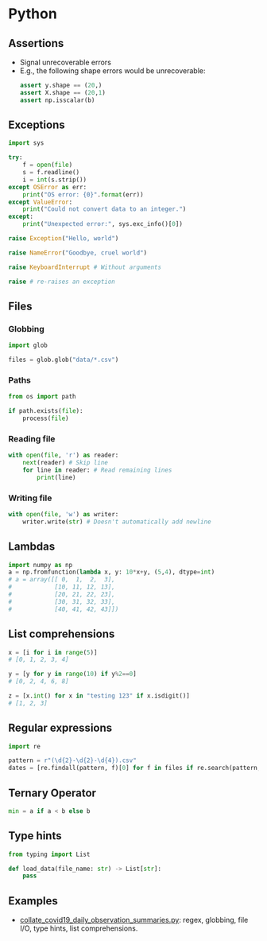 # Python

## Assertions

* Signal unrecoverable errors
* E.g., the following shape errors would be unrecoverable:
    ```python
    assert y.shape == (20,)
    assert X.shape == (20,1)
    assert np.isscalar(b)
    ```

## Exceptions

```python
import sys

try:
    f = open(file)
    s = f.readline()
    i = int(s.strip())
except OSError as err:
    print("OS error: {0}".format(err))
except ValueError:
    print("Could not convert data to an integer.")
except:
    print("Unexpected error:", sys.exc_info()[0])
```

```python
raise Exception("Hello, world")

raise NameError("Goodbye, cruel world")

raise KeyboardInterrupt # Without arguments

raise # re-raises an exception
```

## Files

### Globbing

```python
import glob

files = glob.glob("data/*.csv")
```

### Paths

```python
from os import path

if path.exists(file):
    process(file)
```

### Reading file

```python
with open(file, 'r') as reader:
    next(reader) # Skip line
    for line in reader: # Read remaining lines
        print(line)
```

### Writing file

```python
with open(file, 'w') as writer:
    writer.write(str) # Doesn't automatically add newline
```

## Lambdas

```python
import numpy as np
a = np.fromfunction(lambda x, y: 10*x+y, (5,4), dtype=int)
# a = array([[ 0,  1,  2,  3],
#            [10, 11, 12, 13],
#            [20, 21, 22, 23],
#            [30, 31, 32, 33],
#            [40, 41, 42, 43]])
```

## List comprehensions

```python
x = [i for i in range(5)]
# [0, 1, 2, 3, 4]

y = [y for y in range(10) if y%2==0]
# [0, 2, 4, 6, 8]

z = [x.int() for x in "testing 123" if x.isdigit()]
# [1, 2, 3]
```

## Regular expressions

```python
import re

pattern = r"(\d{2}-\d{2}-\d{4}).csv"
dates = [re.findall(pattern, f)[0] for f in files if re.search(pattern, f)]
```

## Ternary Operator

```python
min = a if a < b else b 
```

## Type hints

```python
from typing import List

def load_data(file_name: str) -> List[str]:
    pass
```

## Examples

* [collate_covid19_daily_observation_summaries.py](collate_covid19_daily_observation_summaries.py): regex, globbing, file I/O, type hints, list comprehensions.
